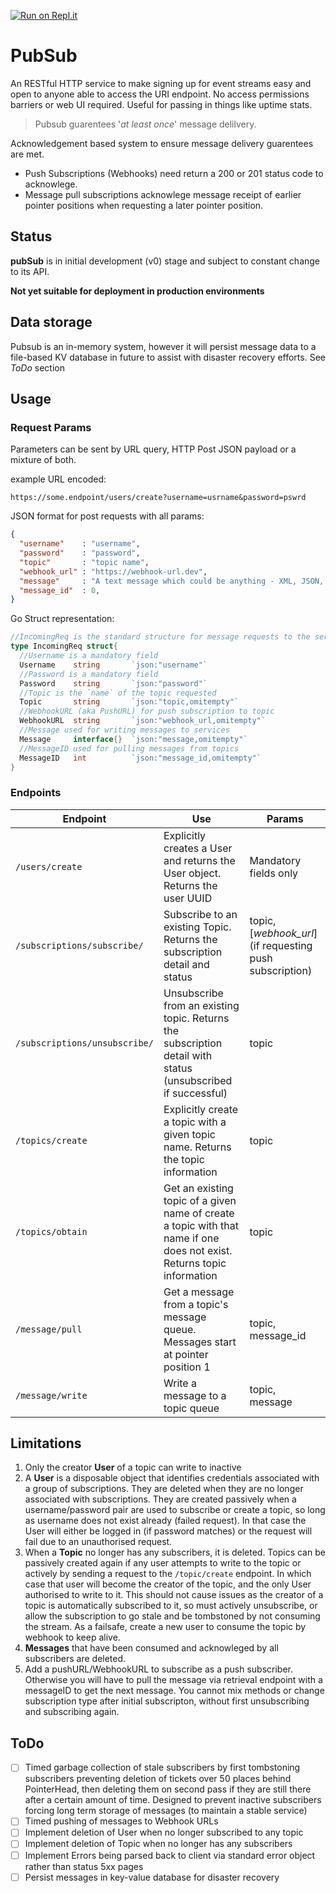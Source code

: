 [![Run on Repl.it](https://repl.it/badge/github/CDennis-CR/PubSub)](https://repl.it/github/CDennis-CR/PubSub)

# PubSub
An RESTful HTTP service to make signing up for event streams easy and open to anyone able to access the URI endpoint. No access permissions barriers or web UI required. Useful for passing in things like uptime stats.

> Pubsub guarentees '*at least once*' message delilvery.

Acknowledgement based system to ensure message delivery guarentees are met.
- Push Subscriptions (Webhooks) need return a 200 or 201 status code to acknowlege. 
- Message pull subscriptions acknowlege message receipt of earlier pointer positions when requesting a later pointer position.

## Status
**pubSub** is in initial development (v0) stage and subject to constant change to its API.

**Not yet suitable for deployment in production environments**

## Data storage
Pubsub is an in-memory system, however it will persist message data to a file-based KV database in future to assist with disaster recovery efforts. See *ToDo* section

## Usage
### Request Params
Parameters can be sent by URL query, HTTP Post  JSON payload or a mixture of both.

example URL encoded:
```http
https://some.endpoint/users/create?username=usrname&password=pswrd
```

JSON format for post requests with all params: 
```JSON
{
  "username"    : "username",
  "password"    : "password",
  "topic"       : "topic name",
  "webhook_url" : "https://webhook-url.dev",
  "message"     : "A text message which could be anything - XML, JSON, markdown, etc",
  "message_id"  : 0,
}
```
Go Struct representation:
```go
//IncomingReq is the standard structure for message requests to the service
type IncomingReq struct{
  //Username is a mandatory field
  Username    string       `json:"username"`
  //Password is a mandatory field
  Password    string       `json:"password"`
  //Topic is the `name` of the topic requested 
  Topic       string       `json:"topic,omitempty"`
  //WebhookURL (aka PushURL) for push subscription to topic
  WebhookURL  string       `json:"webhook_url,omitempty"`
  //Message used for writing messages to services
  Message     interface{}  `json:"message,omitempty"`
  //MessageID used for pulling messages from topics
  MessageID   int          `json:"message_id,omitempty"`
}
```
### Endpoints
|Endpoint|Use|Params|
|-|-|-|
|`/users/create`|Explicitly creates a User and returns the User object. Returns the user UUID|Mandatory fields only|
|`/subscriptions/subscribe/`|Subscribe to an existing Topic. Returns the subscription detail and status|topic, [*webhook_url*] (if requesting push subscription)|
|`/subscriptions/unsubscribe/`|Unsubscribe from an existing topic. Returns the subscription detail with status (unsubscribed if successful)|topic|
|`/topics/create`|Explicitly create a topic with a given topic name. Returns the topic information|topic|
|`/topics/obtain`|Get an existing topic of a given name of create a topic with that name if one does not exist. Returns topic information|topic|
|`/message/pull`|Get a message from a topic's message queue. Messages start at pointer position 1|topic, message_id|
|`/message/write`|Write a message to a topic queue|topic, message|


## Limitations
1. Only the creator **User** of a topic can write to inactive
1. A **User** is a disposable object that identifies credentials associated with a group of subscriptions. They are deleted when they are no longer associated with subscriptions. They are created passively when a username/password pair are used to subscribe or create a topic, so long as username does not exist already (failed request). In that case the User will either be logged in (if password matches) or the request will fail due to an unauthorised request.
1. When a **Topic** no longer has any subscribers, it is deleted. Topics can be passively created again if any user attempts to write to the topic or actively by sending a request to the `/topic/create` endpoint. In which case that user will become the creator of the topic, and the only User authorised to write to it. This should not cause issues as the creator of a topic is automatically subscribed to it, so must actively unsubscribe, or allow the subscription to go stale and be tombstoned by not consuming the stream. As a failsafe, create a new user to consume the topic by webhook to keep alive.
1. **Messages** that have been consumed and acknowleged by all subscribers are deleted. 
1. Add a pushURL/WebhookURL to subscribe as a push subscriber. Otherwise you will have to pull the message via retrieval endpoint with a messageID to get the next message. You cannot mix methods or change subscription type after initial subscripton, without first unsubscribing and subscribing again.

## ToDo
- [ ] Timed garbage collection of stale subscribers by first tombstoning subscribers preventing deletion of tickets over 50 places behind PointerHead, then deleting them on second pass if they are still there after a certain amount of time. Designed to prevent inactive subscribers forcing long term storage of messages (to maintain a stable service)
- [ ] Timed pushing of messages to Webhook URLs
- [ ] Implement deletion of User when no longer subscribed to any topic
- [ ] Implement deletion of Topic when no longer has any subscribers
- [ ] Implement Errors being parsed back to client via standard error object rather than status 5xx pages 
- [ ] Persist messages in key-value database for disaster recovery